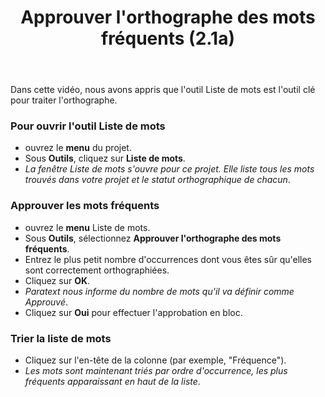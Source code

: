 ﻿---
title: Approuver l'orthographe des mots fréquents (2.1a)
---
Dans cette vidéo, nous avons appris que l'outil Liste de mots est l'outil clé pour traiter l'orthographe.

### Pour ouvrir l'outil Liste de mots

-   ouvrez le **menu** du projet.
-   Sous **Outils**, cliquez sur **Liste de mots**.
   -  *La fenêtre Liste de mots s'ouvre pour ce projet. Elle liste tous les mots trouvés dans votre projet et le statut orthographique de chacun*.

### Approuver les mots fréquents

-   ouvrez le **menu** Liste de mots.
-   Sous **Outils**, sélectionnez **Approuver l'orthographe des mots fréquents**.
-   Entrez le plus petit nombre d'occurrences dont vous êtes sûr qu'elles sont correctement orthographiées.
-   Cliquez sur **OK**.
   -  *Paratext nous informe du nombre de mots qu'il va définir comme Approuvé*.
-   Cliquez sur **Oui** pour effectuer l'approbation en bloc.

### Trier la liste de mots

-   Cliquez sur l'en-tête de la colonne (par exemple, "Fréquence").
   -  *Les mots sont maintenant triés par ordre d'occurrence, les plus fréquents apparaissant en haut de la liste*.
